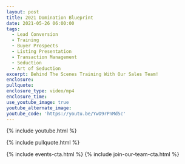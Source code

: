 ```yaml
---
layout: post
title: 2021 Domination Blueprint
date: 2021-05-26 06:00:00
tags:
  - Lead Conversion
  - Training
  - Buyer Prospects
  - Listing Presentation
  - Transaction Management
  - Seduction
  - Art of Seduction
excerpt: Behind The Scenes Training With Our Sales Team!
enclosure:
pullquote:
enclosure_type: video/mp4
enclosure_time:
use_youtube_image: true
youtube_alternate_image:
youtube_code: 'https://youtu.be/YwD9rPnMd5c'
---
```

{% include youtube.html %}

{% include pullquote.html %}

{% include events-cta.html %} {% include join-our-team-cta.html %}
